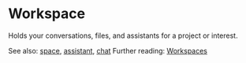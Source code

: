 # Workspace

Holds your conversations, files, and assistants for a project or interest.

See also: [space](space), [assistant](assistant), [chat](chat)
Further reading: [Workspaces](../features/workspaces.md)


